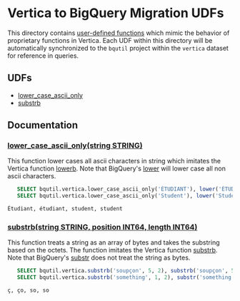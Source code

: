 # Vertica to BigQuery Migration UDFs

This directory contains [user-defined functions](https://cloud.google.com/bigquery/docs/reference/standard-sql/user-defined-functions)
which mimic the behavior of proprietary functions in Vertica. Each UDF within this
directory will be automatically synchronized to the `bqutil` project within the
`vertica` dataset for reference in queries.

## UDFs

* [lower_case_ascii_only](#lower_case_ascii_onlystring-string)
* [substrb](#substrbstring-string-position-int64-length-int64)


## Documentation

### [lower_case_ascii_only(string STRING)](lower_case_ascii_only.sql)
This function lower cases all ascii characters in string which imitates the Vertica function [lowerb](https://www.vertica.com/docs/9.2.x/HTML/Content/Authoring/SQLReferenceManual/Functions/String/LOWERB.htm). Note that BigQuery's [lower](https://cloud.google.com/bigquery/docs/reference/standard-sql/string_functions#lower) will lower case all non ascii characters.
```sql
   SELECT bqutil.vertica.lower_case_ascii_only('ÉTUDIANT'), lower('ÉTUDIANT'); 
   SELECT bqutil.vertica.lower_case_ascii_only('Student'), lower('Student');

Étudiant, étudiant, student, student
```


### [substrb(string STRING, position INT64, length INT64)](substr_of_bytes.sql)
This function treats a string as an array of bytes and takes the substring based on the octets. The function imitates the Vertica function [substrb](https://www.vertica.com/docs/9.2.x/HTML/Content/Authoring/SQLReferenceManual/Functions/String/SUBSTRB.htm). Note that BigQuery's [substr](https://cloud.google.com/bigquery/docs/reference/standard-sql/string_functions#substr) does not treat the string as bytes.

```sql
   SELECT bqutil.vertica.substrb('soupçon', 5, 2), substrb('soupçon', 5, 2); 
   SELECT bqutil.vertica.substrb('something', 1, 2), substr('something', 1, 2);

ç, ço, so, so
```
